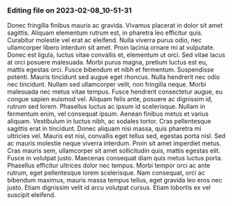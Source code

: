 

### Editing file on 2023-02-08_10-51-31

Donec fringilla finibus mauris ac gravida. Vivamus placerat in dolor sit amet sagittis. Aliquam elementum rutrum est, in pharetra leo efficitur quis. Curabitur molestie vel erat ac eleifend. Nulla viverra purus odio, nec ullamcorper libero interdum sit amet. Proin lacinia ornare mi at vulputate. Donec est ligula, luctus vitae convallis et, elementum ut orci.
Sed vitae lacus at orci posuere malesuada. Morbi purus magna, pretium luctus est eu, mattis egestas orci. Fusce bibendum et nibh et fermentum. Suspendisse potenti. Mauris tincidunt sed augue eget rhoncus. Nulla hendrerit nec odio nec tincidunt. Nullam sed ullamcorper velit, non fringilla neque. Morbi malesuada nec metus vitae tempus. Fusce hendrerit consectetur augue, eu congue sapien euismod vel. Aliquam felis ante, posuere ac dignissim id, rutrum sed lorem. Phasellus luctus ac ipsum id scelerisque. Nullam in fermentum enim, vel consequat ipsum. Aenean finibus metus et varius aliquam. Vestibulum in luctus nibh, ac sodales tortor.
Cras pellentesque sagittis erat in tincidunt. Donec aliquam nisi massa, quis pharetra mi ultricies vel. Mauris est nisi, convallis eget tellus sed, egestas porta nisl. Sed ac mauris molestie neque viverra interdum. Proin sit amet imperdiet metus. Cras mauris sem, ullamcorper sit amet sollicitudin quis, mattis egestas elit. Fusce in volutpat justo. Maecenas consequat diam quis metus luctus porta. Phasellus efficitur ultrices dolor nec tempus. Morbi tempor orci ac ante rutrum, eget pellentesque lorem scelerisque. Nam consequat, orci ac bibendum maximus, mauris massa tempus tellus, eget gravida leo eros nec justo. Etiam dignissim velit id arcu volutpat cursus. Etiam lobortis ex vel suscipit eleifend.


